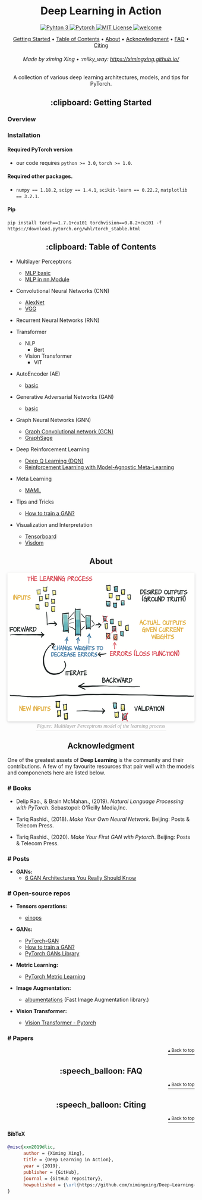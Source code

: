 <h1 id="dlic" align="center">Deep Learning in Action</h1>

<p align="center">
    <a href="https://www.python.org/">
        <img src="https://img.shields.io/badge/python-3.5%20%7C%203.6%20%7C%203.7-success" alt="Pyhton 3">
    </a>
     <a href="https://pytorch.org/">
        <img src="https://img.shields.io/badge/Pytorch-1.x-success" alt="Pytorch">
    </a>
    <a href="http://www.apache.org/licenses/">
        <img src="https://img.shields.io/badge/license-MIT-blue" alt="MIT License">
    </a>
    <a href="https://github.com/ximingxing/Deep-Learning-in-Action/pulls">
        <img src="https://img.shields.io/static/v1.svg?label=Contributions&message=Welcome&color=0059b3&style=flat-square" alt="welcome">
    </a>
</p>

<p align="center">
    <a href="#clipboard-getting-started">Getting Started</a> •
    <a href="#table-of-contents">Table of Contents</a> •
    <a href="#about">About</a> •
    <a href="#acknowledgment">Acknowledgment</a> •
    <a href="#speech_balloon-faq">FAQ</a> •
    <a href="#cite">Citing</a>
</p>

<h6 align="center">Made by ximing Xing • :milky_way:
<a href="https://ximingxing.github.io/">https://ximingxing.github.io/</a>
</h6>

<p align="center">A collection of various deep learning architectures, models, and tips for PyTorch.</p>

<h2 align="center">:clipboard: Getting Started</h2>

### Overview

### Installation

#### Required PyTorch version

- our code requires `python >= 3.0`, `torch >= 1.0`.

#### Required other packages.

- `numpy == 1.18.2`, `scipy == 1.4.1`, `scikit-learn == 0.22.2`, `matplotlib == 3.2.1`.

#### Pip

```shell
pip install torch==1.7.1+cu101 torchvision==0.8.2+cu101 -f https://download.pytorch.org/whl/torch_stable.html
```

<h2 align="center">:clipboard: Table of Contents</h2>

* Multilayer Perceptrons
    * [MLP basic]()
    * [MLP in nn.Module](https://github.com/ximingxing/Deep-Learning-in-Action/blob/master/multilayer_perceptrons/mlp_pytorch_basic.ipynb)

* Convolutional Neural Networks (CNN)
    * [AlexNet](https://github.com/ximingxing/Deep-Learning-in-Action/blob/master/convolutional_neural_networks/model/alexnet.py)
    * [VGG](https://github.com/ximingxing/Deep-Learning-in-Action/blob/master/convolutional_neural_networks/model/vgg.py)

* Recurrent Neural Networks (RNN)

* Transformer
    * NLP
        * Bert
    * Vision Transformer
        * ViT

* AutoEncoder (AE)
    * [basic](https://github.com/ximingxing/Deep-Learning-in-Action/blob/master/auto_encoder/AutoEncoder.ipynb)

* Generative Adversarial Networks (GAN)
    * [basic]()

* Graph Neural Networks (GNN)
    * [Graph Convolutional network (GCN)](https://github.com/ximingxing/Deep-Learning-in-Action/blob/master/graph_neural_networks/GCN/graph_convolutional_neural_network.ipynb)
    * [GraphSage](https://github.com/ximingxing/Deep-Learning-in-Action/blob/master/graph_neural_networks/GraphSage/GraphSage.ipynb)

* Deep Reinforcement Learning
    * [Deep Q Learning (DQN)](https://github.com/ximingxing/Deep-Learning-in-Action/blob/master/deep_reinforcement_learning/DQN.ipynb)
    * [Reinforcement Learning with Model-Agnostic Meta-Learning]()

* Meta Learning
    * [MAML]()

* Tips and Tricks
    * [How to train a GAN?](https://github.com/soumith/ganhacks)

* Visualization and Interpretation
    * [Tensorboard](https://github.com/ximingxing/Deep-Learning-in-Action/tree/master/visualization/tensorboard)
    * [Visdom](https://github.com/ximingxing/Deep-Learning-in-Action/tree/master/visualization/visdom)

<h2 align="center">About</h2>

<div align="center">
    <img style="border-radius: 0.3125em; box-shadow: 0 2px 4px 0 rgba(34,36,38,.12),0 2px 10px 0 rgba(34,36,38,.08);"
    height="400"
    src="https://github.com/ximingxing/Images/raw/master/dlic/mental_model_of_the_learning_process.png">
    <br>
    <div style="border-bottom: 1px solid #d9d9d9;display:inline-block;color: #999;padding: 2px;
    font-style: oblique; font-family: 'Times New Roman'">
    Figure: Multilayer Perceptrons model of the learning process</div>
</div>

<h2 align="center">Acknowledgment</h2>

One of the greatest assets of **Deep Learning** is the community and their contributions. A few of my favourite
resources that pair well with the models and componenets here are listed below.

### # Books

- Delip Rao., & Brain McMahan., (2019). *Natural Language Processing with PyTorch*. Sebastopol: O'Reilly Media,Inc.

- Tariq Rashid., (2018). *Make Your Own Neural Network*. Beijing: Posts & Telecom Press.

- Tariq Rashid., (2020). *Make Your First GAN with Pytorch*. Beijing: Posts & Telecom Press.

### # Posts

- **GANs:**
    - [6 GAN Architectures You Really Should Know](https://neptune.ai/blog/6-gan-architectures)

### # Open-source repos

- **Tensors operations:**
    - [einops](https://github.com/arogozhnikov/einops)

- **GANs:**
    - [PyTorch-GAN](https://github.com/eriklindernoren/PyTorch-GAN)
    - [How to train a GAN?](https://github.com/soumith/ganhacks)
    - [PyTorch GANs Library](https://github.com/POSTECH-CVLab/PyTorch-StudioGAN)

- **Metric Learning:**
    - [PyTorch Metric Learning](https://github.com/KevinMusgrave/pytorch-metric-learning)

- **Image Augmentation:**
    - [albumentations](https://github.com/albumentations-team/albumentations) (Fast Image Augmentation library.)

- **Vision Transformer:**
    - [Vision Transformer - Pytorch](https://github.com/lucidrains/vit-pytorch)

### # Papers

<p align="right"><a href="#dlic"><sup>▴ Back to top</sup></a></p>

<h2 align="center">:speech_balloon: FAQ</h2>
<p align="right"><a href="#dlic"><sup>▴ Back to top</sup></a></p>

<h2 align="center">:speech_balloon: Citing</h2>
<p align="right"><a href="#dlic"><sup>▴ Back to top</sup></a></p>

#### BibTeX

```bibtex
@misc{xxm2019dlic,
      author = {Ximing Xing},
      title = {Deep Learning in Action},
      year = {2019},
      publisher = {GitHub},
      journal = {GitHub repository},
      howpublished = {\url{https://github.com/ximingxing/Deep-Learning-in-Action}}
}
```
